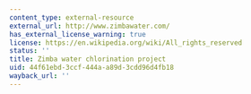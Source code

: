 ```yaml
---
content_type: external-resource
external_url: http://www.zimbawater.com/
has_external_license_warning: true
license: https://en.wikipedia.org/wiki/All_rights_reserved
status: ''
title: Zimba water chlorination project
uid: 44f61ebd-3ccf-444a-a89d-3cdd96d4fb18
wayback_url: ''
---
```

